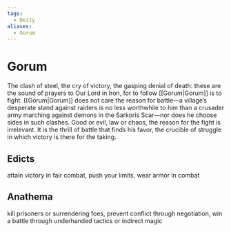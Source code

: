 ```yaml
---
tags:
  - Deity
aliases:
  - Gorum
---
```

# Gorum
The clash of steel, the cry of victory, the gasping denial of death: these are the sound of prayers to Our Lord in Iron, for to follow [[Gorum|Gorum]] is to fight. [[Gorum|Gorum]] does not care the reason for battle—a village’s desperate stand against raiders is no less worthwhile to him than a crusader army marching against demons in the Sarkoris Scar—nor does he choose sides in such clashes. Good or evil, law or chaos, the reason for the fight is irrelevant. It is the thrill of battle that finds his favor, the crucible of struggle in which victory is there for the taking.

## Edicts  
attain victory in fair combat, push your limits, wear armor in combat
## Anathema  
kill prisoners or surrendering foes, prevent conflict through negotiation, win a battle through underhanded tactics or indirect magic